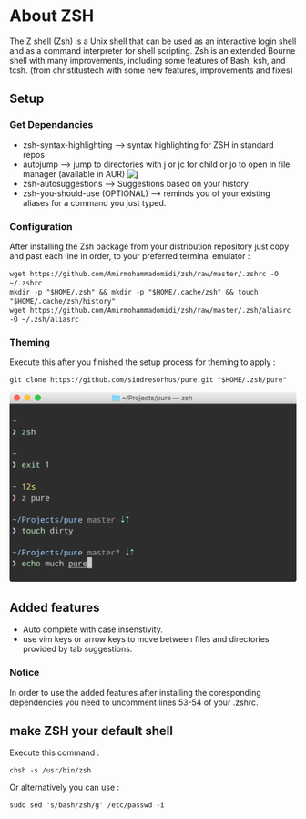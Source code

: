 # About ZSH
The Z shell (Zsh) is a Unix shell that can be used as an interactive login shell and as a command interpreter for shell scripting. Zsh is an extended Bourne shell with many improvements, including some features of Bash, ksh, and tcsh. (from christitustech with some new features, improvements and fixes)

## Setup

### Get Dependancies
  - zsh-syntax-highlighting --> syntax highlighting for ZSH in standard repos
  - autojump --> jump to directories with j or jc for child or jo to open in file manager (available in AUR)
  ![j](https://user-images.githubusercontent.com/45071921/76967237-0ced4380-691f-11ea-85a6-905271353e72.gif)
  - zsh-autosuggestions --> Suggestions based on your history
  - zsh-you-should-use (OPTIONAL) --> reminds you of your existing aliases for a command you just typed.

### Configuration 

After installing the Zsh package from your distribution repository just copy and past each line in order, to your preferred terminal emulator :
```
wget https://github.com/Amirmohammadomidi/zsh/raw/master/.zshrc -O ~/.zshrc
mkdir -p "$HOME/.zsh" && mkdir -p "$HOME/.cache/zsh" && touch "$HOME/.cache/zsh/history"
wget https://github.com/Amirmohammadomidi/zsh/raw/master/.zsh/aliasrc -O ~/.zsh/aliasrc
```
### Theming
Execute this after you finished the setup process for theming to apply :
```
git clone https://github.com/sindresorhus/pure.git "$HOME/.zsh/pure"

```
![j](https://raw.githubusercontent.com/sindresorhus/pure/master/screenshot.png)

## Added features
  - Auto complete with case insenstivity.
  - use vim keys or arrow keys to move between files and directories provided by tab suggestions.        
### Notice
In order to use the added features after installing the coresponding dependencies you need to uncomment lines 53-54 of your .zshrc.

## make ZSH your default shell
Execute this command :
```
chsh -s /usr/bin/zsh
```
Or alternatively you can use :
```
sudo sed 's/bash/zsh/g' /etc/passwd -i
```
